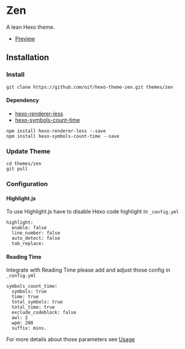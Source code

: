 # Zen

A lean Hexo theme.

- [Preview](https://ix.rw)

## Installation

### Install

```
git clone https://github.com/oif/hexo-theme-zen.git themes/zen
```

#### Dependency

- [hexo-renderer-less](https://www.npmjs.com/package/hexo-renderer-less)
- [hexo-symbols-count-time](https://www.npmjs.com/package/hexo-symbols-count-time)

```
npm install hexo-renderer-less --save
npm install hexo-symbols-count-time --save
```

### Update Theme

```
cd themes/zen
git pull
```

### Configuration

#### Highlight.js

To use Highlight.js have to disable Hexo code highlight in `_config.yml`

```
highlight:
  enable: false
  line_number: false
  auto_detect: false
  tab_replace:
```

#### Reading Time

Integrate with Reading Time please add and adjust those config in `_config.yml`

```
symbols_count_time:
  symbols: true
  time: true
  total_symbols: true
  total_time: true
  exclude_codeblock: false
  awl: 2
  wpm: 200
  suffix: mins.
```

For more details about those parameters see [Usage](https://github.com/theme-next/hexo-symbols-count-time#usage)
